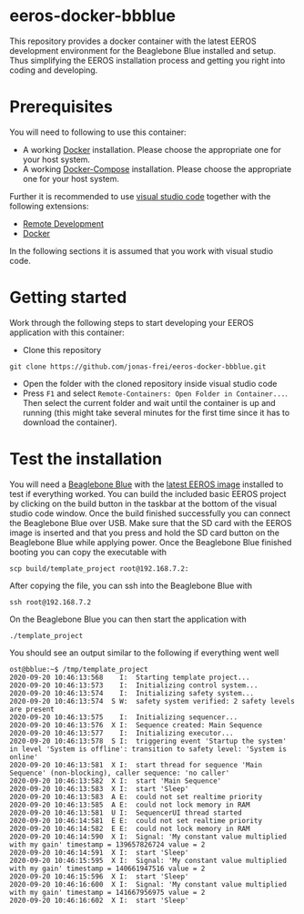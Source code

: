 # eeros-docker-bbblue
This repository provides a docker container with the latest EEROS development environment for the Beaglebone Blue installed and setup. Thus simplifying the EEROS installation process and getting you right into coding and developing.

# Prerequisites
You will need to following to use this container:

* A working [Docker](https://docs.docker.com/get-docker/) installation. Please choose the appropriate one for your host system.
* A working [Docker-Compose](https://docs.docker.com/compose/install/) installation. Please choose the appropriate one for your host system.

Further it is recommended to use [visual studio code](https://code.visualstudio.com/) together with the following extensions:
* [Remote Development](https://marketplace.visualstudio.com/items?itemName=ms-vscode-remote.vscode-remote-extensionpack)
* [Docker](https://marketplace.visualstudio.com/items?itemName=ms-azuretools.vscode-docker)

In the following sections it is assumed that you work with visual studio code.

# Getting started
Work through the following steps to start developing your EEROS application with this container:
* Clone this repository
```
git clone https://github.com/jonas-frei/eeros-docker-bbblue.git
```
* Open the folder with the cloned repository inside visual studio code
* Press `F1` and select `Remote-Containers: Open Folder in Container...`. Then select the current folder and wait until the container is up and running (this might take several minutes for the first time since it has to download the container).

# Test the installation
You will need a [Beaglebone Blue](https://beagleboard.org/blue) with the [latest EEROS image](https://gitlab.ost.ch/tech/inf/public/meta-ost/-/package_files/2794/download) installed to test if everything worked. You can build the included basic EEROS project by clicking on the build button in the taskbar at the bottom of the visual studio code window. Once the build finished successfully you can connect the Beaglebone Blue over USB. Make sure that the SD card with the EEROS image is inserted and that you press and hold the SD card button on the Beaglebone Blue while applying power. Once the Beaglebone Blue finished booting you can copy the executable with
```
scp build/template_project root@192.168.7.2:
```
After copying the file, you can ssh into the Beaglebone Blue with
```
ssh root@192.168.7.2
```
On the Beaglebone Blue you can then start the application with
```
./template_project
```
You should see an output similar to the following if everything went well
```
ost@bblue:~$ /tmp/template_project 
2020-09-20 10:46:13:568    I:  Starting template project...
2020-09-20 10:46:13:573    I:  Initializing control system...
2020-09-20 10:46:13:574    I:  Initializing safety system...
2020-09-20 10:46:13:574  S W:  safety system verified: 2 safety levels are present
2020-09-20 10:46:13:575    I:  Initializing sequencer...
2020-09-20 10:46:13:576  X I:  Sequence created: Main Sequence
2020-09-20 10:46:13:577    I:  Initializing executor...
2020-09-20 10:46:13:578  S I:  triggering event 'Startup the system' in level 'System is offline': transition to safety level: 'System is online'
2020-09-20 10:46:13:581  X I:  start thread for sequence 'Main Sequence' (non-blocking), caller sequence: 'no caller'
2020-09-20 10:46:13:582  X I:  start 'Main Sequence'
2020-09-20 10:46:13:583  X I:  start 'Sleep'
2020-09-20 10:46:13:583  A E:  could not set realtime priority
2020-09-20 10:46:13:585  A E:  could not lock memory in RAM
2020-09-20 10:46:13:581  U I:  SequencerUI thread started
2020-09-20 10:46:14:581  E E:  could not set realtime priority
2020-09-20 10:46:14:582  E E:  could not lock memory in RAM
2020-09-20 10:46:14:590  X I:  Signal: 'My constant value multiplied with my gain' timestamp = 139657826724 value = 2
2020-09-20 10:46:14:591  X I:  start 'Sleep'
2020-09-20 10:46:15:595  X I:  Signal: 'My constant value multiplied with my gain' timestamp = 140661947516 value = 2
2020-09-20 10:46:15:596  X I:  start 'Sleep'
2020-09-20 10:46:16:600  X I:  Signal: 'My constant value multiplied with my gain' timestamp = 141667956975 value = 2
2020-09-20 10:46:16:602  X I:  start 'Sleep'
```
